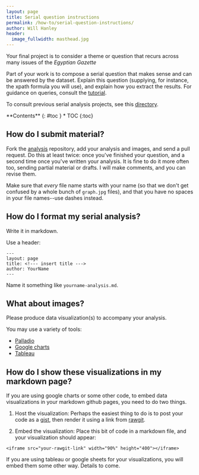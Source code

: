 ```yaml
---
layout: page
title: Serial question instructions
permalink: /how-to/serial-question-instructions/
author: Will Hanley
header:
  image_fullwidth: masthead.jpg
---
```

Your final project is to consider a theme or question that recurs across many issues of the *Egyptian Gazette*

Part of your work is to compose a serial question that makes sense and can be answered by the dataset. Explain this question (supplying, for instance, the xpath formula you will use), and explain how you extract the results. For guidance on queries, consult the [tutorial](https://dig-eg-gaz.github.io/how-to/query-instructions).

To consult previous serial analysis projects, see this [directory](https://dig-eg-gaz.github.io/analysis/analysis).

<div class="panel radius" markdown="1">
**Contents**
{: #toc }
*  TOC
{:toc}
</div>

## How do I submit material?

Fork the [analysis](https://github.com/dig-eg-gaz/analysis) repository, add your analysis and images, and send a pull request. Do this at least twice: once you've finished your question, and a second time once you've written your analysis. It is fine to do it more often too, sending partial material or drafts. I will make comments, and you can revise them.

Make sure that *every* file name starts with your name (so that we don't get confused by a whole bunch of `graph.jpg` files), and that you have no spaces in your file names--use dashes instead.

## How do I format my serial analysis?

Write it in markdown.

Use a header:

```
---
layout: page
title: <!--- insert title --->
author: YourName
---
```

Name it something like `yourname-analysis.md`.

## What about images?

Please produce data visualization(s) to accompany your analysis.

You may use a variety of tools:

- [Palladio](http://hdlab.stanford.edu/palladio/)
- [Google charts](https://developers.google.com/chart/)
- [Tableau](https://dig-eg-gaz.github.io/how-to/visualization-instructions/)

## How do I show these visualizations in my markdown page?

If you are using google charts or some other code, to embed data visualizations in your markdown github pages, you need to do two things.

1. Host the visualization: Perhaps the easiest thing to do is to post your code as a [gist](https://gist.github.com/), then render it using a link from [rawgit](http://rawgit.com/).

2. Embed the visualization: Place this bit of code in a markdown file, and your visualization should appear:

`<iframe src="your-rawgit-link" width="90%" height="400"></iframe>`

If you are using tableau or google sheets for your visualizations, you will embed them some other way. Details to come.
